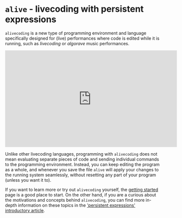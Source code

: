 # `alive` - livecoding with persistent expressions

`alivecoding` is a new type of programming environment and language
specifically designed for (live) performances where code is edited while it is
running, such as *livecoding* or *algorave* music performances.

<iframe class="embed" allowfullscreen="true" frameborder="0"
  height="315" width="560" src="https://www.youtube.com/embed/z0XZYnY3Evc"
></iframe>

Unlike other livecoding languages, programming with `alivecoding` does not
mean evaluating separate pieces of code and sending individual commands to the
programming environment. Instead, you can keep editing the program as a whole,
and whenever you save the file `alive` will apply your changes to the running
system seamlessly, without resetting any part of your program (unless you want
it to).

If you want to learn more or try out `alivecoding` yourself, the
[getting started][guide] page is a good place to start. On the other hand, if
you are a curious about the motivations and concepts behind `alivecoding`,
you can find more in-depth information on these topics in the
['persistent expressions' introductory article][rationale].

[rationale]: https://s-ol.nu/alivecoding
[guide]: guide.html
